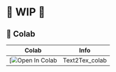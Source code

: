# 🚦 WIP 🚦

## 🦒 Colab

| Colab | Info
| --- | --- |
[![Open In Colab](https://github.com/jhmendonca/notebooks/blob/main/JHM_SDXL.ipynb) | Text2Tex_colab
